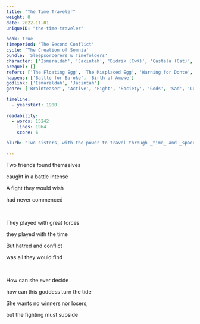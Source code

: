 ```yaml
---
title: "The Time Traveler"
weight: 8
date: 2022-11-01
uniqueID: "the-time-traveler"

book: true
timeperiod: 'The Second Conflict'
cycle: 'The Creation of Somnia'
bundle: 'Sleepsorcerers & Timefolders'
character: ['Ismaraldah', 'Jacintah', 'Didrik (CwK)', 'Castela (Cat)', 'Chimp', 'Ape Lord', 'Arap (Ape)', 'Zeze (Wolf)', 'Viowe (Lion)', 'Jaco Jr. (Jackal)']
prequel: []
refers: ['The Floating Egg', 'The Misplaced Egg', 'Warning for Donte', 'The Wooden Timecore', 'The Kinesh Race', 'Moved Invention of Gunpowder', 'Chiefcloud', 'Donte (Dino)', 'Coconut Soccer', 'Disk Hockey', 'Comrades without King', 'Dragontimber', 'The Apex Codex', 'Roge (Wolf)', "Elephantic Games", "Franberri Revolution", "Elwar Revolution"]
happens: ['Battle for Baroke', 'Birth of Amowe']
godlink: ['Ismaraldah', 'Jacintah']
genre: ['Brainteaser', 'Active', 'Fight', 'Society', 'Gods', 'Sad', 'Love', 'Survival', 'Espionage', "Snackstory"]

timeline:
  - yearstart: 1900

readability:
  - words: 15242
    lines: 1964
    score: 6

blurb: "Two sisters, with the power to travel through _time_ and _space_, land amidst a dangerous battle. With their powers, they aim to stop the fight before it even happened, but playing with time has consequences ... "

---
```


Two friends found themselves 

caught in a battle intense

A fight they would wish

had never commenced

&nbsp; 

They played with great forces

they played with the time

But hatred and conflict

was all they would find

&nbsp;

How can she ever decide 

how can this goddess turn the tide

She wants no winners nor losers, 

but the fighting must subside